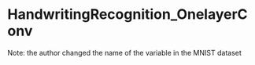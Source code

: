 # HandwritingRecognition_OnelayerConv
Note: the author changed the name of the variable in the MNIST dataset
